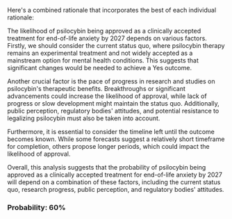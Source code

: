 Here's a combined rationale that incorporates the best of each individual rationale:

The likelihood of psilocybin being approved as a clinically accepted treatment for end-of-life anxiety by 2027 depends on various factors. Firstly, we should consider the current status quo, where psilocybin therapy remains an experimental treatment and not widely accepted as a mainstream option for mental health conditions. This suggests that significant changes would be needed to achieve a Yes outcome.

Another crucial factor is the pace of progress in research and studies on psilocybin's therapeutic benefits. Breakthroughs or significant advancements could increase the likelihood of approval, while lack of progress or slow development might maintain the status quo. Additionally, public perception, regulatory bodies' attitudes, and potential resistance to legalizing psilocybin must also be taken into account.

Furthermore, it is essential to consider the timeline left until the outcome becomes known. While some forecasts suggest a relatively short timeframe for completion, others propose longer periods, which could impact the likelihood of approval.

Overall, this analysis suggests that the probability of psilocybin being approved as a clinically accepted treatment for end-of-life anxiety by 2027 will depend on a combination of these factors, including the current status quo, research progress, public perception, and regulatory bodies' attitudes.

### Probability: 60%